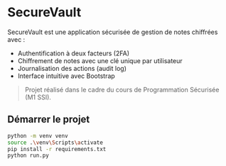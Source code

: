 # SecureVault

SecureVault est une application sécurisée de gestion de notes chiffrées avec :

- Authentification à deux facteurs (2FA)
- Chiffrement de notes avec une clé unique par utilisateur 
- Journalisation des actions (audit log)
- Interface intuitive avec Bootstrap

> Projet réalisé dans le cadre du cours de Programmation Sécurisée (M1 SSI).

## Démarrer le projet

```bash
python -m venv venv
source .\venv\Scripts\activate 
pip install -r requirements.txt
python run.py